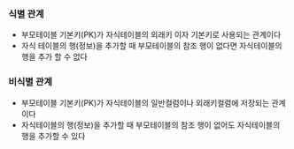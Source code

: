 ### 식별 관계
* 부모테이블 기본키(PK)가 자식테이블의 외래키 이자 기본키로 사용되는 관계이다
* 자식 테이블의 행(정보)을 추가할 때 부모테이블의 참조 행이 없다면 자식테이블의 행을 추가 할 수 없다

### 비식별 관계
* 부모테이블 기본키(PK)가 자식테이블의 일반컬럼이나 외래키컬럼에 저장되는 관계이다
* 자식테이블의 행(정보)을 추가할 때 부모테이블의 참조 행이 없어도 자식테이블의 행을 추가할 수 있다